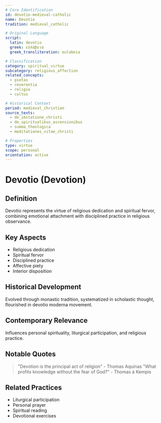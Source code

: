 ```yaml
---
# Core Identification
id: devotio-medieval-catholic
name: Devotio
tradition: medieval_catholic

# Original Language
script:
  latin: devotio
  greek: εὐλάβεια
  greek_transliteration: eulabeia

# Classification
category: spiritual_virtue
subcategory: religious_affection
related_concepts:
  - pietas
  - reverentia
  - religio
  - cultus

# Historical Context
period: medieval_christian
source_texts:
  - de_imitatione_christi
  - de_spiritualibus_ascensionibus
  - summa_theologica
  - meditationes_vitae_christi

# Properties
type: virtue
scope: personal
orientation: active
---
```


# Devotio (Devotion)

## Definition
Devotio represents the virtue of religious dedication and spiritual fervor, combining emotional attachment with disciplined practice in religious observance.

## Key Aspects
- Religious dedication
- Spiritual fervor
- Disciplined practice
- Affective piety
- Interior disposition

## Historical Development
Evolved through monastic tradition, systematized in scholastic thought, flourished in devotio moderna movement.

## Contemporary Relevance
Influences personal spirituality, liturgical participation, and religious practice.

## Notable Quotes
> "Devotion is the principal act of religion" - Thomas Aquinas
> "What profits knowledge without the fear of God?" - Thomas à Kempis

## Related Practices
- Liturgical participation
- Personal prayer
- Spiritual reading
- Devotional exercises